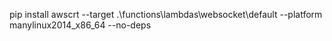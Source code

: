pip install awscrt --target .\functions\lambdas\websocket\default --platform manylinux2014_x86_64 --no-deps